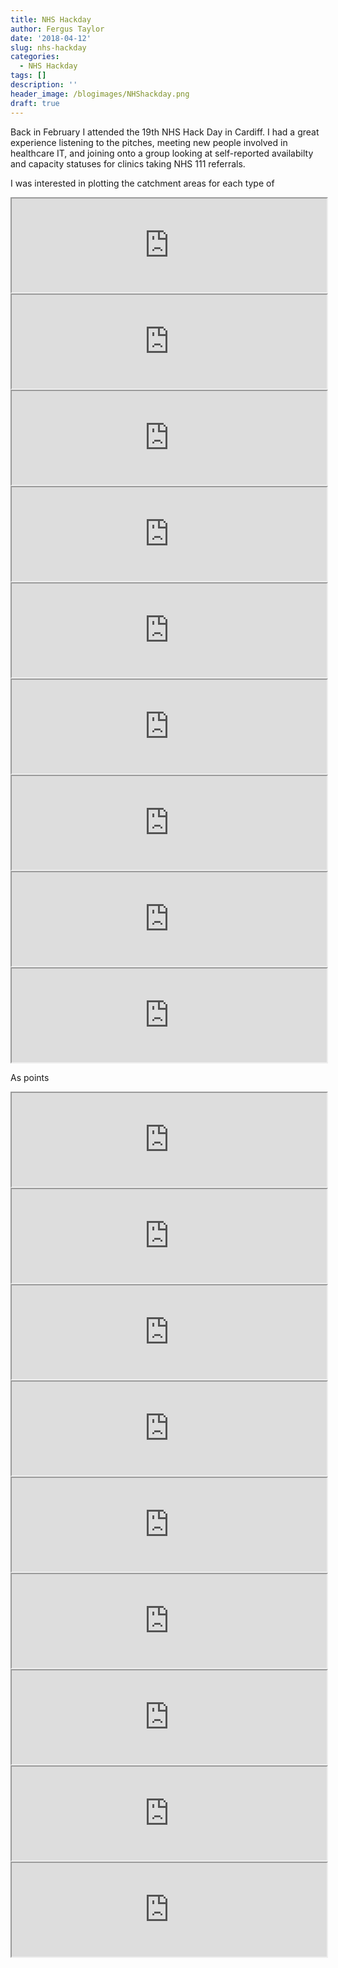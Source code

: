 ```yaml
---
title: NHS Hackday
author: Fergus Taylor
date: '2018-04-12'
slug: nhs-hackday
categories:
  - NHS Hackday
tags: []
description: ''
header_image: /blogimages/NHShackday.png
draft: true
---
```


<script>
function myFunction() {
var frames = document.getElementsByTagName("iframe");
for (i = 0; i < frames.length; i++) {
      frames[i].style.height=frames[i].contentDocument.body.scrollHeight +'px';
  }
}
window.addEventListener("load", myFunction);
window.addEventListener("resize", myFunction);
</script>

<style>
iframe {
 width:100%;
}
</style>

Back in February I attended the 19th NHS Hack Day in Cardiff.
I had a great experience listening to the pitches, meeting new people involved in healthcare IT, and joining onto a group looking at self-reported availabilty and capacity statuses for clinics taking NHS 111 referrals.

I was interested in plotting the catchment areas for each type of 

<iframe src="https://fergustaylor.github.io/Dev/Hackday/voronoi/DEvoronoi.html">
</iframe>

<iframe src="https://fergustaylor.github.io/Dev/Hackday/voronoi/EDvoronoi.html">
</iframe>

<iframe src="https://fergustaylor.github.io/Dev/Hackday/voronoi/GPledUCCwEDvoronoi.html">
</iframe>

<iframe src="https://fergustaylor.github.io/Dev/Hackday/voronoi/IUCCASvoronoi.html">
</iframe>

<iframe src="https://fergustaylor.github.io/Dev/Hackday/voronoi/MIUvoronoi.html">
</iframe>

<iframe src="https://fergustaylor.github.io/Dev/Hackday/voronoi/OOHvoronoi.html">
</iframe>

<iframe src="https://fergustaylor.github.io/Dev/Hackday/voronoi/SpecEDvoronoi.html">
</iframe>

<iframe src="https://fergustaylor.github.io/Dev/Hackday/voronoi/UUHvoronoi.html">
</iframe>

<iframe src="https://fergustaylor.github.io/Dev/Hackday/voronoi/WICvoronoi.html">
</iframe>

As points

<iframe src="https://fergustaylor.github.io/Dev/Hackday/points/DEpoints.html">
</iframe>

<iframe src="https://fergustaylor.github.io/Dev/Hackday/points/EDpoints.html">
</iframe>

<iframe src="https://fergustaylor.github.io/Dev/Hackday/points/GPledUCCwEDpoints.html">
</iframe>

<iframe src="https://fergustaylor.github.io/Dev/Hackday/points/IUCCASpoints.html">
</iframe>

<iframe src="https://fergustaylor.github.io/Dev/Hackday/points/MIUpoints.html">
</iframe>

<iframe src="https://fergustaylor.github.io/Dev/Hackday/points/OOHpoints.html">
</iframe>

<iframe src="https://fergustaylor.github.io/Dev/Hackday/points/SpecEDpoints.html">
</iframe>

<iframe src="https://fergustaylor.github.io/Dev/Hackday/points/UUHpoints.html">
</iframe>

<iframe src="https://fergustaylor.github.io/Dev/Hackday/points/WICpoints.html">
</iframe>